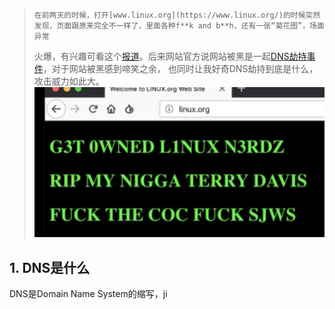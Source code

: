 >     在前两天的时候，打开[www.linux.org](https://www.linux.org/)的时候突然发现，页面跟原来完全不一样了，里面各种f**k and b**h，还有一张“菊花图”，场面异常
> 火爆，有兴趣可看这个[报道](http://www.10tiao.com/html/739/201812/2649445233/1.html)。后来网站官方说网站被黑是一起[DNS劫持事件](https://www.linux.org/threads/linux-org-dns-hijack-incident.21073/)，对于网站被黑感到啼笑之余，
> 也同时让我好奇DNS劫持到底是什么，攻击威力如此大。
![](https://github.com/FantasyGao/FantasyGao.github.io/blob/master/imgs/20181208.jpg)
## 1. DNS是什么
DNS是Domain Name System的缩写，ji
